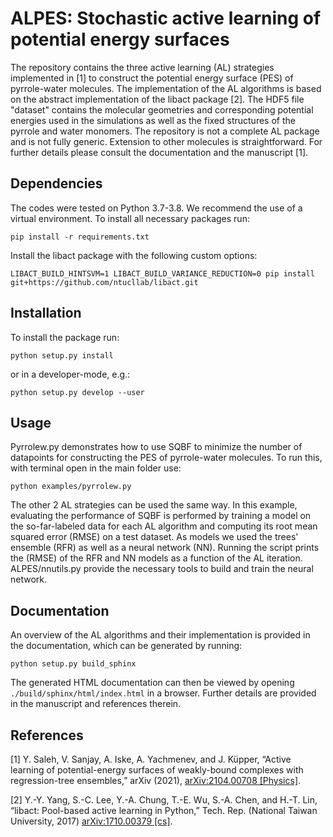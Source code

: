 # ALPES: Stochastic active learning of potential energy surfaces

The repository contains the three active learning (AL) strategies implemented in
[1] to construct the potential energy surface (PES) of pyrrole-water molecules.
The implementation of the AL algorithms is based on the abstract implementation
of the libact package [2]. The HDF5 file "dataset" contains the molecular
geometries and corresponding potential energies used in the simulations as well
as the fixed structures of the pyrrole and water monomers. The repository is not
a complete AL package and is not fully generic. Extension to other molecules is
straightforward. For further details please consult the documentation and the
manuscript [1].

## Dependencies

The codes were tested on Python 3.7-3.8. We recommend the use of a virtual
environment. To install all necessary packages run:

```
pip install -r requirements.txt
```
Install the libact package with the following custom options:
```
LIBACT_BUILD_HINTSVM=1 LIBACT_BUILD_VARIANCE_REDUCTION=0 pip install git+https://github.com/ntucllab/libact.git
```


## Installation

To install the package run:
```
python setup.py install
```
or in a developer-mode, e.g.:
```
python setup.py develop --user
```


## Usage

Pyrrolew.py demonstrates how to use SQBF to minimize the number of datapoints
for constructing the PES of pyrrole-water molecules. To run this, with terminal
open in the main folder use:

```
python examples/pyrrolew.py
```

The other 2 AL strategies can be used the same way. In this example, evaluating
the performance of SQBF is performed by training a model on the so-far-labeled
data for each AL algorithm and computing its root mean squared error (RMSE) on a test dataset. As
models we used the trees' ensemble (RFR) as well as a neural network (NN). Running the script prints the (RMSE) of the RFR and NN models as a function of the AL iteration.
ALPES/nnutils.py provide the necessary tools to build and train the neural
network.


## Documentation

An overview of the AL algorithms and their implementation is provided in the
documentation, which can be generated by running:

```
python setup.py build_sphinx
```

The generated HTML documentation can then be viewed by opening
`./build/sphinx/html/index.html` in a browser. Further details are provided in
the manuscript and references therein.


## References

[1] Y. Saleh, V. Sanjay, A. Iske, A. Yachmenev, and J. Küpper, “Active learning
of potential-energy surfaces of weakly-bound complexes with regression-tree
ensembles,” arXiv (2021), [arXiv:2104.00708 [Physics]]( http://arxiv.org/abs/2104.00708).

[2] Y.-Y. Yang, S.-C. Lee, Y.-A. Chung, T.-E. Wu, S.-A. Chen, and H.-T. Lin, “libact: Pool-based active learning in Python,” Tech. Rep. (National Taiwan University, 2017) [arXiv:1710.00379 [cs]]( http://arxiv.org/abs/1710.00379).



<!-- Put Emacs local variables into HTML comment
Local Variables:
coding: utf-8
fill-column: 80
End:
-->
